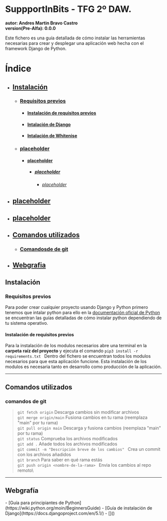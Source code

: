 # SuppportInBits - TFG 2º DAW.

**autor: Andres Martin Bravo Castro**\
**version(Pre-Alfa): 0.0.0**

Este fichero es una guía detallada de cómo instalar las herramientas necesarias para crear y desplegar una aplicación web hecha con el framework Django de Python.

# Índice

- ## [Instalación](#install)
  - ### [Requisitos previos](#requisitos-previos)
    - #### [Instalación de requisitos previos](#instalacion-de-requisitos-previos)
    - #### [Intalación de Django](#python)
    - #### [Intalación de Whitenise](#python)
  - ### [placeholder](#placeholder)
    - #### [placeholder](#placeholder)
      - ##### [placeholder](#placeholder)
        - ###### [placeholder](#placeholder)
- ## [placeholder](#placeholder)
- ## [placeholder](#placeholder)
- ## [Comandos utilizados](#comandos)
  - ### [Comandosde de git](#comandos-git)
- ## [Webgrafia](#webgrafia)

## Instalación
<div id='install' />

### Requisitos previos

Para poder crear cualquier proyecto usando Django y Python primero tenemos que intalar python para ello en la
[documentación oficial de Python](https://wiki.python.org/moin/BeginnersGuide/Download) se encuentran las
guías detalladas de cómo instalar python dependiendo de tu sistema operativo.

#### Instalación de requisitos previos
Para la instalación de los modulos necesarios abre una terminal en la **carpeta**
**raíz del proyecto** y ejecuta el comando `pip3 install -r requirements.txt ` Dentro del fichero se encuentran todos los modulos necesarios para que esta aplicación funcione.
Esta instalación de los modulos es necesaria tanto en desarrollo como producción
de la aplicación.

---

## Comandos utilizados

### comandos de git

> `git fetch origin` Descarga cambios sin modificar archivos\
> `git merge origin/main` Fusiona cambios en tu rama (reemplaza "main" por tu rama)\
> `git pull origin main` Descarga y fusiona cambios (reemplaza "main" por tu rama)\
> `git status` Comprueba los archivos modificados\
> `git add .` Añade todos los archivos modificados\
> `git commit -m "Descripción breve de los cambios" ` Crea un commit con los archivos añadidos\
> `git branch` Para saber en qué rama estás\
> `git push origin <nombre-de-la-rama> ` Envia los cambios al repo remoto\

---

## Webgrafía
<div id='webgrafia' />
- [Guía para principiantes de Python](https://wiki.python.org/moin/BeginnersGuide)
- [Guía de instalación de Django](https://docs.djangoproject.com/en/5.1/)
- []()